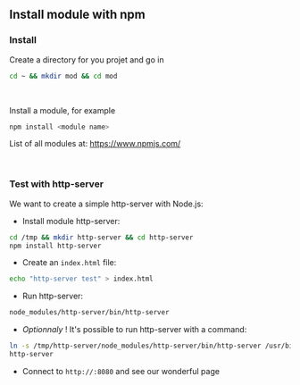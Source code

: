 ## Install module with npm

### Install
Create a directory for you projet and go in 
```bash
cd ~ && mkdir mod && cd mod
```

<br>

Install a module, for example 
```bash
npm install <module name>
```
List of all modules at: https://www.npmjs.com/

<br>

### Test with http-server
We want to create a simple http-server with Node.js:

* Install module http-server:
```bash
cd /tmp && mkdir http-server && cd http-server
npm install http-server
```

* Create an <code>index.html</code> file:
```bash
echo "http-server test" > index.html
```

* Run http-server:
```bash
node_modules/http-server/bin/http-server
```

* *Optionnaly* ! It's possible to run http-server with a command:
```bash
ln -s /tmp/http-server/node_modules/http-server/bin/http-server /usr/bin/http-server
http-server
```

* Connect to <code>http://<IP>:8080</code> and see our wonderful page
